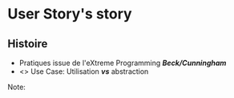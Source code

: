 # User Story's story



## Histoire

* Pratiques issue de l'eXtreme Programming ***Beck/Cunningham*** 
* <> Use Case: Utilisation ***vs*** abstraction

Note:
